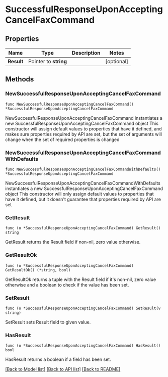 # SuccessfulResponseUponAcceptingCancelFaxCommand

## Properties

Name | Type | Description | Notes
------------ | ------------- | ------------- | -------------
**Result** | Pointer to **string** |  | [optional] 

## Methods

### NewSuccessfulResponseUponAcceptingCancelFaxCommand

`func NewSuccessfulResponseUponAcceptingCancelFaxCommand() *SuccessfulResponseUponAcceptingCancelFaxCommand`

NewSuccessfulResponseUponAcceptingCancelFaxCommand instantiates a new SuccessfulResponseUponAcceptingCancelFaxCommand object
This constructor will assign default values to properties that have it defined,
and makes sure properties required by API are set, but the set of arguments
will change when the set of required properties is changed

### NewSuccessfulResponseUponAcceptingCancelFaxCommandWithDefaults

`func NewSuccessfulResponseUponAcceptingCancelFaxCommandWithDefaults() *SuccessfulResponseUponAcceptingCancelFaxCommand`

NewSuccessfulResponseUponAcceptingCancelFaxCommandWithDefaults instantiates a new SuccessfulResponseUponAcceptingCancelFaxCommand object
This constructor will only assign default values to properties that have it defined,
but it doesn't guarantee that properties required by API are set

### GetResult

`func (o *SuccessfulResponseUponAcceptingCancelFaxCommand) GetResult() string`

GetResult returns the Result field if non-nil, zero value otherwise.

### GetResultOk

`func (o *SuccessfulResponseUponAcceptingCancelFaxCommand) GetResultOk() (*string, bool)`

GetResultOk returns a tuple with the Result field if it's non-nil, zero value otherwise
and a boolean to check if the value has been set.

### SetResult

`func (o *SuccessfulResponseUponAcceptingCancelFaxCommand) SetResult(v string)`

SetResult sets Result field to given value.

### HasResult

`func (o *SuccessfulResponseUponAcceptingCancelFaxCommand) HasResult() bool`

HasResult returns a boolean if a field has been set.


[[Back to Model list]](../README.md#documentation-for-models) [[Back to API list]](../README.md#documentation-for-api-endpoints) [[Back to README]](../README.md)



